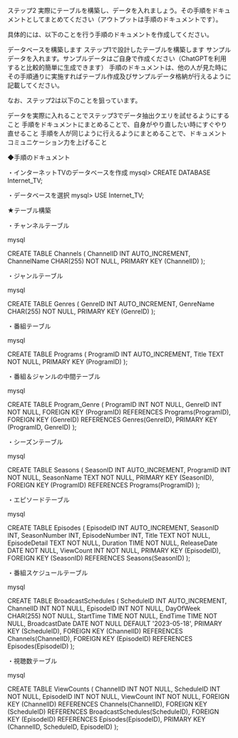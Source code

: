 ステップ2
実際にテーブルを構築し、データを入れましょう。その手順をドキュメントとしてまとめてください（アウトプットは手順のドキュメントです）。

具体的には、以下のことを行う手順のドキュメントを作成してください。

データベースを構築します
ステップ1で設計したテーブルを構築します
サンプルデータを入れます。サンプルデータはご自身で作成ください（ChatGPTを利用すると比較的簡単に生成できます）
手順のドキュメントは、他の人が見た時にその手順通りに実施すればテーブル作成及びサンプルデータ格納が行えるように記載してください。

なお、ステップ2は以下のことを狙っています。

データを実際に入れることでステップ3でデータ抽出クエリを試せるようにすること
手順をドキュメントにまとめることで、自身がやり直したい時にすぐやり直せること
手順を人が同じように行えるようにまとめることで、ドキュメントコミュニケーション力を上げること


◆手順のドキュメント

・インターネットTVのデータベースを作成
mysql> CREATE DATABASE Internet_TV;

・データベースを選択
mysql> USE Internet_TV;

★テーブル構築

・チャンネルテーブル

mysql

CREATE TABLE Channels (
    ChannelID INT AUTO_INCREMENT,
    ChannelName CHAR(255) NOT NULL,
    PRIMARY KEY (ChannelID)
);

・ジャンルテーブル

mysql

CREATE TABLE Genres (
    GenreID INT AUTO_INCREMENT,
    GenreName CHAR(255) NOT NULL,
    PRIMARY KEY (GenreID)
);

・番組テーブル

mysql

CREATE TABLE Programs (
    ProgramID INT AUTO_INCREMENT,
    Title TEXT NOT NULL,
    PRIMARY KEY (ProgramID)
);

・番組＆ジャンルの中間テーブル

mysql

CREATE TABLE Program_Genre (
    ProgramID INT NOT NULL,
    GenreID INT NOT NULL,
    FOREIGN KEY (ProgramID) REFERENCES Programs(ProgramID),
    FOREIGN KEY (GenreID) REFERENCES Genres(GenreID),
    PRIMARY KEY (ProgramID, GenreID)
);

・シーズンテーブル

mysql

CREATE TABLE Seasons (
    SeasonID INT AUTO_INCREMENT,
    ProgramID INT NOT NULL,
    SeasonName TEXT NOT NULL,
    PRIMARY KEY (SeasonID),
    FOREIGN KEY (ProgramID) REFERENCES Programs(ProgramID)
);

・エピソードテーブル

mysql

CREATE TABLE Episodes (
    EpisodeID INT AUTO_INCREMENT,
    SeasonID INT,
    SeasonNumber INT,
    EpisodeNumber INT,
    Title TEXT NOT NULL,
    EpisodeDetail TEXT NOT NULL,
    Duration TIME NOT NULL,
    ReleaseDate DATE NOT NULL,
    ViewCount INT NOT NULL,
    PRIMARY KEY (EpisodeID),
    FOREIGN KEY (SeasonID) REFERENCES Seasons(SeasonID)
);

・番組スケジュールテーブル

mysql

CREATE TABLE BroadcastSchedules (
    ScheduleID INT AUTO_INCREMENT,
    ChannelID INT NOT NULL,
    EpisodeID INT NOT NULL,
    DayOfWeek CHAR(255) NOT NULL,
    StartTime TIME NOT NULL,
    EndTime TIME NOT NULL,
    BroadcastDate DATE NOT NULL DEFAULT '2023-05-18',
    PRIMARY KEY (ScheduleID),
    FOREIGN KEY (ChannelID) REFERENCES Channels(ChannelID),
    FOREIGN KEY (EpisodeID) REFERENCES Episodes(EpisodeID)
);

・視聴数テーブル

mysql

CREATE TABLE ViewCounts (
    ChannelID INT NOT NULL,
    ScheduleID INT NOT NULL,
    EpisodeID INT NOT NULL,
    ViewCount INT NOT NULL,
    FOREIGN KEY (ChannelID) REFERENCES Channels(ChannelID),
    FOREIGN KEY (ScheduleID) REFERENCES BroadcastSchedules(ScheduleID),
    FOREIGN KEY (EpisodeID) REFERENCES Episodes(EpisodeID),
    PRIMARY KEY (ChannelID, ScheduleID, EpisodeID)
);
